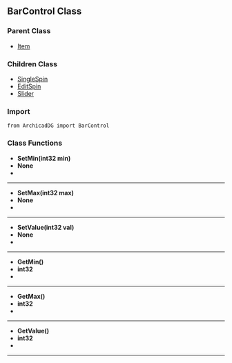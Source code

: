 ## BarControl Class

### Parent Class
* [Item](../m_item/Item.md)


### Children Class
* [SingleSpin](SingleSpin.md)
* [EditSpin](EditSpin.md)
* [Slider](Slider.md)

### Import
```
from ArchicadDG import BarControl
``` 

### Class Functions

* **SetMin(int32 min)**
* **None**
* 
-----

* **SetMax(int32 max)**
* **None**
* 
-----

* **SetValue(int32 val)**
* **None**
* 
-----

* **GetMin()**
* **int32**
* 
-----

* **GetMax()**
* **int32**
* 
-----

* **GetValue()**
* **int32**
* 
-----
